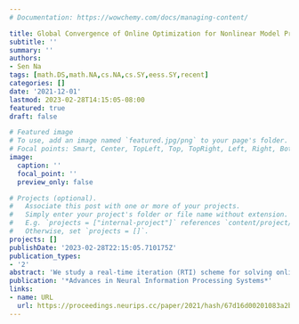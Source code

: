 ```yaml
---
# Documentation: https://wowchemy.com/docs/managing-content/

title: Global Convergence of Online Optimization for Nonlinear Model Predictive Control
subtitle: ''
summary: ''
authors:
- Sen Na
tags: [math.DS,math.NA,cs.NA,cs.SY,eess.SY,recent]
categories: []
date: '2021-12-01'
lastmod: 2023-02-28T14:15:05-08:00
featured: true
draft: false

# Featured image
# To use, add an image named `featured.jpg/png` to your page's folder.
# Focal points: Smart, Center, TopLeft, Top, TopRight, Left, Right, BottomLeft, Bottom, BottomRight.
image:
  caption: ''
  focal_point: ''
  preview_only: false

# Projects (optional).
#   Associate this post with one or more of your projects.
#   Simply enter your project's folder or file name without extension.
#   E.g. `projects = ["internal-project"]` references `content/project/deep-learning/index.md`.
#   Otherwise, set `projects = []`.
projects: []
publishDate: '2023-02-28T22:15:05.710175Z'
publication_types:
- '2'
abstract: 'We study a real-time iteration (RTI) scheme for solving online optimization problem appeared in nonlinear optimal control. The proposed RTI scheme modifies the existing RTI-based model predictive control (MPC) algorithm, by selecting the stepsize of each Newton step at each sampling time using a differentiable exact augmented Lagrangian. The scheme can adaptively select the penalty parameters of augmented Lagrangian on the fly, which are shown to be stabilized after certain time periods. We prove under generic assumptions that, by involving stepsize selection instead of always using a full Newton step (like what most of the existing RTIs do), the scheme converges globally: for any initial point, the KKT residuals of the subproblems converge to zero. A key step is to show that augmented Lagrangian keeps decreasing as horizon moves forward. We demonstrate the global convergence behavior of the proposed RTI scheme in a numerical experiment.'
publication: '*Advances in Neural Information Processing Systems*'
links:
- name: URL
  url: https://proceedings.neurips.cc/paper/2021/hash/67d16d00201083a2b118dd5128dd6f59-Abstract.html
---
```

